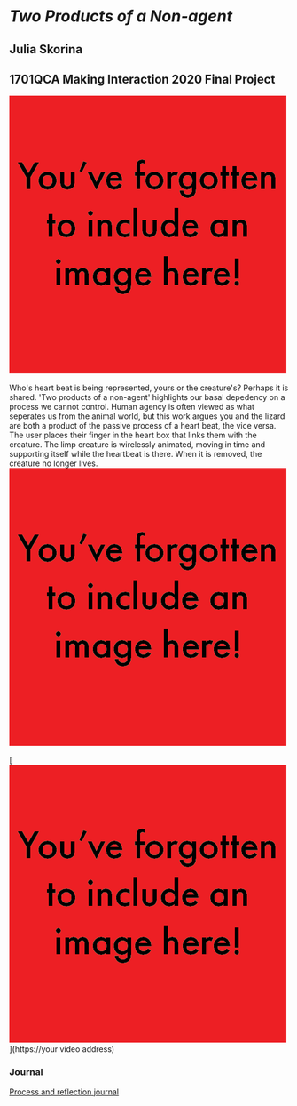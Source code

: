 # *Two Products of a Non-agent*
## Julia Skorina ##
## 1701QCA Making Interaction 2020 Final Project ##


![Image](missingimage.png)

Who's heart beat is being represented, yours or the creature's?
Perhaps it is shared. 
'Two products of a non-agent' highlights our basal depedency on a process we cannot control. Human agency is often viewed as what seperates us from the animal world, but this work argues you and the lizard are both a product of the passive process of a heart beat, the vice versa. The user places their finger in the heart box that links them with the creature. The limp creature is wirelessly animated, moving in time and supporting itself while the heartbeat is there. When it is removed, the creature no longer lives. 
![Image](missingimage.png)


[![Image](missingimage.png)](https://your video address)

### Journal ###
[Process and reflection journal](/journal/journal.md)
